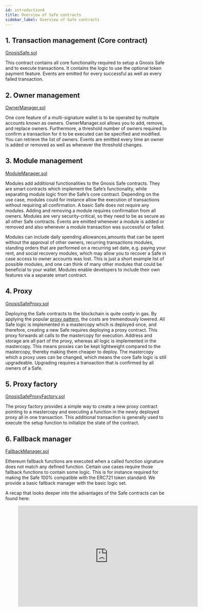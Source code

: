 ```yaml
---
id: introduction4
title: Overview of Safe contracts
sidebar_label: Overview of Safe contracts
---
```


## 1. Transaction management (Core contract)
[GnosisSafe.sol](https://github.com/gnosis/safe-contracts/blob/development/contracts/GnosisSafe.sol) 

This contract contains all core functionality required to setup a Gnosis Safe and to execute transactions. It contains the logic to use the optional token payment feature. Events are emitted for every successful as well as every failed transaction.


## 2. Owner management
[OwnerManager.sol](https://github.com/gnosis/safe-contracts/blob/development/contracts/base/OwnerManager.sol)

One core feature of a multi-signature wallet is to be operated by multiple accounts known as owners. OwnerManager.sol allows you to add, remove, and replace owners. Furthermore, a threshold number of owners required to confirm a transaction for it to be executed can be specified and modified. You can retrieve the list of owners. Events are emitted every time an owner is added or removed as well as whenever the threshold changes.


## 3. Module management
[ModuleManager.sol](https://github.com/gnosis/safe-contracts/blob/development/contracts/base/ModuleManager.sol)

Modules add additional functionalities to the Gnosis Safe contracts. They are smart contracts which implement the Safe’s functionality, while separating module logic from the Safe’s core contract. Depending on the use case, modules could for instance allow the execution of transactions without requiring all confirmation. A basic Safe does not require any modules. Adding and removing a module requires confirmation from all owners. Modules are very security-critical, so they need to be as secure as all other Safe contracts. Events are emitted whenever a module is added or removed and also whenever a module transaction was successful or failed. 

Modules can include daily spending allowances,amounts that can be spent without the approval of other owners, recurring transactions modules, standing orders that are performed on a recurring set date, e.g. paying your rent, and social recovery modules, which may allow you to recover a Safe in case access to owner accounts was lost. This is just a short example list of possible modules, and one can think of many other modules that could be beneficial to your wallet. Modules enable developers to include their own features via a separate smart contract. 


## 4. Proxy 
[GnosisSafeProxy.sol](https://github.com/gnosis/safe-contracts/blob/development/contracts/proxies/GnosisSafeProxy.sol) 

Deploying the Safe contracts to the blockchain is quite costly in gas. By applying the popular [proxy pattern](https://blog.openzeppelin.com/proxy-patterns/), the costs are tremendously lowered. All Safe logic is implemented in a mastercopy which is deployed once, and therefore, creating a new Safe requires deploying a proxy contract. This proxy forwards all calls to the mastercopy for execution. Address and storage are all part of the proxy, whereas all logic is implemented in the mastercopy. This means proxies can be kept lightweight compared to the mastercopy, thereby making them cheaper to deploy. 
The mastercopy which a proxy uses can be changed, which means the core Safe logic is still upgradeable. Upgrading requires a transaction that is confirmed by all owners of a Safe. 

## 5. Proxy factory
[GnosisSafeProxyFactory.sol](https://github.com/gnosis/safe-contracts/blob/development/contracts/proxies/GnosisSafeProxyFactory.sol)

The proxy factory provides a simple way to create a new proxy contract pointing to a mastercopy and executing a function in the newly deployed proxy all in one transaction. This additional transaction is generally used to execute the setup function to initialize the state of the contract.


## 6. Fallback manager
[FallbackManager.sol](https://github.com/gnosis/safe-contracts/blob/development/contracts/base/FallbackManager.sol)

Ethereum fallback functions are executed when a called function signature does not match any defined function. Certain use cases require those fallback functions to contain some logic. This is for instance required for making the Safe 100% compatible with the ERC721 token standard. We provide a basic fallback manager with the basic logic set. 


A recap that looks deeper into the advantages of the Safe contracts can be found here: 
<figure class="video_container">
<iframe width="560" height="315" src="https://slideslive.com/38911778/gnosis-safe-make-dealing-with-crypto-a-less-scary-thing" frameborder="0" allow="accelerometer; encrypted-media; gyroscope; picture-in-picture" allowfullscreen></iframe> 
</figure>


